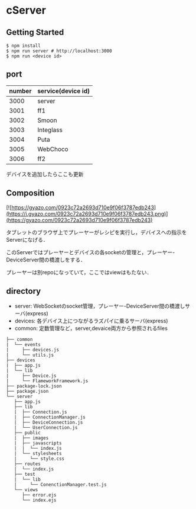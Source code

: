 # cServer
## Getting Started
```
$ npm install
$ npm run server # http://localhost:3000
$ npm run <device id>
```

## port
|number|service(device id)|
| --- | --- |
| 3000 | server |
| 3001 | ff1 |
| 3002 | Smoon |
| 3003 | Integlass |
| 3004 | Puta |
| 3005 | WebChoco |
| 3006 | ff2 |

デバイスを追加したらここも更新

## Composition
[![https://gyazo.com/0923c72a2693d710e9f06f3787edb243](https://i.gyazo.com/0923c72a2693d710e9f06f3787edb243.png)](https://gyazo.com/0923c72a2693d710e9f06f3787edb243)

タブレットのブラウザ上でプレーヤーがレシピを実行し，デバイスへの指示をServerになげる．

このServerではプレーヤーとデバイスの各socketの管理と，プレーヤー-DeviceServer間の橋渡しをする．

プレーヤーは別repoになっていて，ここではviewはもたない．

## directory
- server: WebSocketのsocket管理，プレーヤー-DeviceServer間の橋渡しサーバ(express)
- devices: 各デバイス上につながるラズパイに乗るサーバ(express)
- common: 定数管理など，server,devaice両方から参照されるfiles
```
├── common
|  └── events
|     ├── devices.js
|     └── utils.js
├── devices
|  ├── app.js
|  └── lib
|     ├── Device.js
|     └── FlameworkFramework.js
├── package-lock.json
├── package.json
└── server
   ├── app.js
   ├── lib
   |  ├── Connection.js
   |  ├── ConnectionManager.js
   |  ├── DeviceConnection.js
   |  └── UserConnection.js
   ├── public
   |  ├── images
   |  ├── javascripts
   |  |  └── index.js
   |  └── stylesheets
   |     └── style.css
   ├── routes
   |  └── index.js
   ├── test
   |  └── lib
   |     └── ConenctionManager.test.js
   └── views
      ├── error.ejs
      └── index.ejs
```
